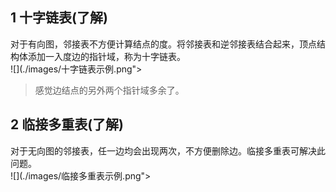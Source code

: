 ## 1 十字链表(了解)
对于有向图，邻接表不方便计算结点的度。将邻接表和逆邻接表结合起来，顶点结构体添加一入度边的指针域，称为十字链表。  
![](./images/十字链表示例.png"></div>

>感觉边结点的另外两个指针域多余了。

## 2 临接多重表(了解)
对于无向图的邻接表，任一边均会出现两次，不方便删除边。临接多重表可解决此问题。  
![](./images/临接多重表示例.png"></div>
